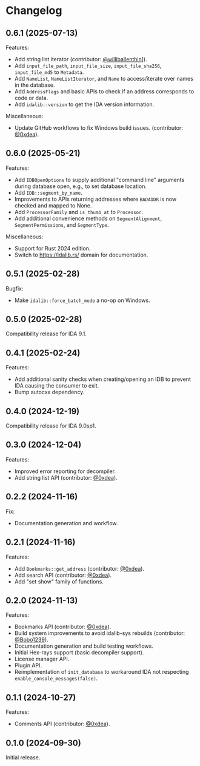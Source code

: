 # Changelog

## 0.6.1 (2025-07-13)

Features:
- Add string list iterator (contributor:
  [@williballenthin](https://github.com/williballenthin)]).
- Add `input_file_path`, `input_file_size`, `input_file_sha256`,
  `input_file_md5` to `Metadata`.
- Add `NameList`, `NameListIterator`, and `Name` to access/iterate over names
  in the database.
- Add `AddressFlags` and basic APIs to check if an address corresponds to code
  or data.
- Add `idalib::version` to get the IDA version information.

Miscellaneous:
- Update GitHub workflows to fix Windows build issues. (contributor:
  [@0xdea](https://github.com/0xdea)).

## 0.6.0 (2025-05-21)

Features:
- Add `IDBOpenOptions` to supply additional "command line" arguments during
  database open, e.g., to set database location.
- Add `IDB::segment_by_name`.
- Improvements to APIs returning addresses where `BADADDR` is now checked and
  mapped to None.
- Add `ProcessorFamily` and `is_thumb_at` to `Processor`.
- Add additional convenience methods on `SegmentAlignment`,
  `SegmentPermissions`, and `SegmentType`.

Miscellaneous:
- Support for Rust 2024 edition.
- Switch to https://idalib.rs/ domain for documentation.

## 0.5.1 (2025-02-28)

Bugfix:
- Make `idalib::force_batch_mode` a no-op on Windows.

## 0.5.0 (2025-02-28)

Compatibility release for IDA 9.1.

## 0.4.1 (2025-02-24)

Features:
- Add additional sanity checks when creating/opening an IDB to prevent IDA
  causing the consumer to exit.
- Bump autocxx dependency.

## 0.4.0 (2024-12-19)

Compatibility release for IDA 9.0sp1.

## 0.3.0 (2024-12-04)

Features:
- Improved error reporting for decompiler.
- Add string list API (contributor: [@0xdea](https://github.com/0xdea)).

## 0.2.2 (2024-11-16)

Fix:
- Documentation generation and workflow.

## 0.2.1 (2024-11-16)

Features:
- Add `Bookmarks::get_address` (contributor: [@0xdea](https://github.com/0xdea)).
- Add search API (contributor: [@0xdea](https://github.com/0xdea)).
- Add "set show" family of functions.

## 0.2.0 (2024-11-13)

Features:
- Bookmarks API (contributor: [@0xdea](https://github.com/0xdea)).
- Build system improvements to avoid idalib-sys rebuilds (contributor:
  [@Bobo1239](https://github.com/Bobo1239)).
- Documentation generation and build testing workflows.
- Initial Hex-rays support (basic decompiler support).
- License manager API.
- Plugin API.
- Reimplementation of `init_database` to workaround IDA not respecting
  `enable_console_messages(false)`.

## 0.1.1 (2024-10-27)

Features:
- Comments API (contributor: [@0xdea](https://github.com/0xdea)).

## 0.1.0 (2024-09-30)

Initial release.
